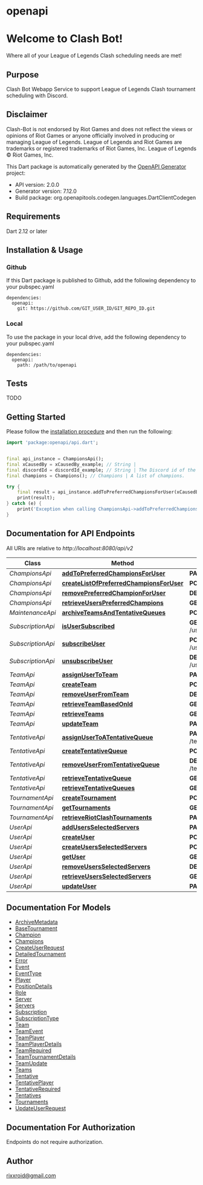 # openapi
# Welcome to Clash Bot! 

Where all of your League of Legends Clash scheduling needs are met!

## Purpose

Clash Bot Webapp Service to support League of Legends Clash tournament scheduling with Discord.

## Disclaimer

Clash-Bot is not endorsed by Riot Games and does not reflect the views or opinions of Riot Games or 
anyone officially involved in producing or managing League of Legends. League of Legends and Riot Games 
are trademarks or registered trademarks of Riot Games, Inc. League of Legends © Riot Games, Inc.


This Dart package is automatically generated by the [OpenAPI Generator](https://openapi-generator.tech) project:

- API version: 2.0.0
- Generator version: 7.12.0
- Build package: org.openapitools.codegen.languages.DartClientCodegen

## Requirements

Dart 2.12 or later

## Installation & Usage

### Github
If this Dart package is published to Github, add the following dependency to your pubspec.yaml
```
dependencies:
  openapi:
    git: https://github.com/GIT_USER_ID/GIT_REPO_ID.git
```

### Local
To use the package in your local drive, add the following dependency to your pubspec.yaml
```
dependencies:
  openapi:
    path: /path/to/openapi
```

## Tests

TODO

## Getting Started

Please follow the [installation procedure](#installation--usage) and then run the following:

```dart
import 'package:openapi/api.dart';


final api_instance = ChampionsApi();
final xCausedBy = xCausedBy_example; // String | 
final discordId = discordId_example; // String | The Discord id of the Player
final champions = Champions(); // Champions | A list of champions.

try {
    final result = api_instance.addToPreferredChampionsForUser(xCausedBy, discordId, champions);
    print(result);
} catch (e) {
    print('Exception when calling ChampionsApi->addToPreferredChampionsForUser: $e\n');
}

```

## Documentation for API Endpoints

All URIs are relative to *http://localhost:8080/api/v2*

Class | Method | HTTP request | Description
------------ | ------------- | ------------- | -------------
*ChampionsApi* | [**addToPreferredChampionsForUser**](doc//ChampionsApi.md#addtopreferredchampionsforuser) | **PATCH** /users/{discordId}/champions | 
*ChampionsApi* | [**createListOfPreferredChampionsForUser**](doc//ChampionsApi.md#createlistofpreferredchampionsforuser) | **POST** /users/{discordId}/champions | 
*ChampionsApi* | [**removePreferredChampionForUser**](doc//ChampionsApi.md#removepreferredchampionforuser) | **DELETE** /users/{discordId}/champions | 
*ChampionsApi* | [**retrieveUsersPreferredChampions**](doc//ChampionsApi.md#retrieveuserspreferredchampions) | **GET** /users/{discordId}/champions | 
*MaintenanceApi* | [**archiveTeamsAndTentativeQueues**](doc//MaintenanceApi.md#archiveteamsandtentativequeues) | **POST** /archive | 
*SubscriptionApi* | [**isUserSubscribed**](doc//SubscriptionApi.md#isusersubscribed) | **GET** /users/{discordId}/subscriptions/{subscription} | 
*SubscriptionApi* | [**subscribeUser**](doc//SubscriptionApi.md#subscribeuser) | **POST** /users/{discordId}/subscriptions/{subscription} | 
*SubscriptionApi* | [**unsubscribeUser**](doc//SubscriptionApi.md#unsubscribeuser) | **DELETE** /users/{discordId}/subscriptions/{subscription} | 
*TeamApi* | [**assignUserToTeam**](doc//TeamApi.md#assignusertoteam) | **PATCH** /teams/{teamId}/users/{discordId} | 
*TeamApi* | [**createTeam**](doc//TeamApi.md#createteam) | **POST** /teams | 
*TeamApi* | [**removeUserFromTeam**](doc//TeamApi.md#removeuserfromteam) | **DELETE** /teams/{teamId}/users/{discordId} | 
*TeamApi* | [**retrieveTeamBasedOnId**](doc//TeamApi.md#retrieveteambasedonid) | **GET** /teams/{teamId} | 
*TeamApi* | [**retrieveTeams**](doc//TeamApi.md#retrieveteams) | **GET** /teams | 
*TeamApi* | [**updateTeam**](doc//TeamApi.md#updateteam) | **PATCH** /teams/{teamId} | 
*TentativeApi* | [**assignUserToATentativeQueue**](doc//TentativeApi.md#assignusertoatentativequeue) | **PATCH** /tentatives/{tentativeId}/users/{discordId} | 
*TentativeApi* | [**createTentativeQueue**](doc//TentativeApi.md#createtentativequeue) | **POST** /tentatives | 
*TentativeApi* | [**removeUserFromTentativeQueue**](doc//TentativeApi.md#removeuserfromtentativequeue) | **DELETE** /tentatives/{tentativeId}/users/{discordId} | 
*TentativeApi* | [**retrieveTentativeQueue**](doc//TentativeApi.md#retrievetentativequeue) | **GET** /tentatives/{tentativeId} | 
*TentativeApi* | [**retrieveTentativeQueues**](doc//TentativeApi.md#retrievetentativequeues) | **GET** /tentatives | 
*TournamentApi* | [**createTournament**](doc//TournamentApi.md#createtournament) | **POST** /tournaments | 
*TournamentApi* | [**getTournaments**](doc//TournamentApi.md#gettournaments) | **GET** /tournaments | 
*TournamentApi* | [**retrieveRiotClashTournaments**](doc//TournamentApi.md#retrieveriotclashtournaments) | **PATCH** /tournaments/riot | 
*UserApi* | [**addUsersSelectedServers**](doc//UserApi.md#addusersselectedservers) | **PATCH** /users/{discordId}/servers | 
*UserApi* | [**createUser**](doc//UserApi.md#createuser) | **POST** /users | 
*UserApi* | [**createUsersSelectedServers**](doc//UserApi.md#createusersselectedservers) | **POST** /users/{discordId}/servers | 
*UserApi* | [**getUser**](doc//UserApi.md#getuser) | **GET** /users | 
*UserApi* | [**removeUsersSelectedServers**](doc//UserApi.md#removeusersselectedservers) | **DELETE** /users/{discordId}/servers | 
*UserApi* | [**retrieveUsersSelectedServers**](doc//UserApi.md#retrieveusersselectedservers) | **GET** /users/{discordId}/servers | 
*UserApi* | [**updateUser**](doc//UserApi.md#updateuser) | **PATCH** /users/{discordId} | 


## Documentation For Models

 - [ArchiveMetadata](doc//ArchiveMetadata.md)
 - [BaseTournament](doc//BaseTournament.md)
 - [Champion](doc//Champion.md)
 - [Champions](doc//Champions.md)
 - [CreateUserRequest](doc//CreateUserRequest.md)
 - [DetailedTournament](doc//DetailedTournament.md)
 - [Error](doc//Error.md)
 - [Event](doc//Event.md)
 - [EventType](doc//EventType.md)
 - [Player](doc//Player.md)
 - [PositionDetails](doc//PositionDetails.md)
 - [Role](doc//Role.md)
 - [Server](doc//Server.md)
 - [Servers](doc//Servers.md)
 - [Subscription](doc//Subscription.md)
 - [SubscriptionType](doc//SubscriptionType.md)
 - [Team](doc//Team.md)
 - [TeamEvent](doc//TeamEvent.md)
 - [TeamPlayer](doc//TeamPlayer.md)
 - [TeamPlayerDetails](doc//TeamPlayerDetails.md)
 - [TeamRequired](doc//TeamRequired.md)
 - [TeamTournamentDetails](doc//TeamTournamentDetails.md)
 - [TeamUpdate](doc//TeamUpdate.md)
 - [Teams](doc//Teams.md)
 - [Tentative](doc//Tentative.md)
 - [TentativePlayer](doc//TentativePlayer.md)
 - [TentativeRequired](doc//TentativeRequired.md)
 - [Tentatives](doc//Tentatives.md)
 - [Tournaments](doc//Tournaments.md)
 - [UpdateUserRequest](doc//UpdateUserRequest.md)


## Documentation For Authorization

Endpoints do not require authorization.


## Author

rixxroid@gmail.com

